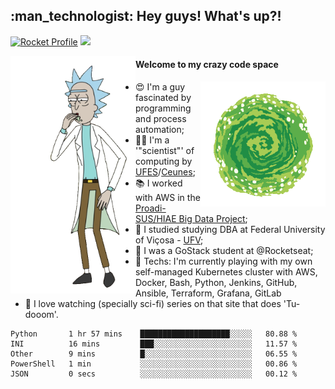 
<h2> :man_technologist: Hey guys! What's up?!</h2>
                                                                         
[![Rocket Profile](https://img.shields.io/static/v1?label=Rocketseat&message=Profile&colorA=purple&color=black&logo=Rocket&logoColor=white)](https://app.rocketseat.com.br/me/elyabe)
<a href="https://www.linkedin.com/in/elyabe/"><img src="https://img.shields.io/badge/LinkedIn-informational?logo=linkedin"/></a>

<img align='left' src="https://raw.githubusercontent.com/Elyabe/Elyabe/master/images/rick-dancing.gif" width='200'>

                       
#### Welcome to my crazy code space 
<img align='right' src="https://raw.githubusercontent.com/Elyabe/elyabe/master/images/portal-3.gif" width='200'>

- :heart_eyes: I'm a guy fascinated by programming and process automation; 
- :office_worker: I'm a '"scientist"' of computing by [UFES](http://ufes.br)/[Ceunes](http://ceunes.ufes.br);
- :books: I worked with AWS in the [Proadi-SUS/HIAE Big Data Project](https://hospitais.proadi-sus.org.br/projetos/24/big-data);
- :memo: I studied studying DBA at Federal University of Viçosa - [UFV](http://ufv.br);
- :rocket: I was a GoStack student at @Rocketseat;
- :green_heart: Techs: I'm currently playing with my own self-managed Kubernetes cluster with AWS, Docker, Bash, Python, Jenkins, GitHub, Ansible, Terraform, Grafana, GitLab
- :movie_camera: I love watching (specially sci-fi) series on that site that does 'Tu-dooom'.

<!--START_SECTION:waka-->
```text
Python       1 hr 57 mins    ████████████████████░░░░░   80.88 % 
INI          16 mins         ███░░░░░░░░░░░░░░░░░░░░░░   11.57 % 
Other        9 mins          █░░░░░░░░░░░░░░░░░░░░░░░░   06.55 % 
PowerShell   1 min           ░░░░░░░░░░░░░░░░░░░░░░░░░   00.86 % 
JSON         0 secs          ░░░░░░░░░░░░░░░░░░░░░░░░░   00.12 %
```
<!--END_SECTION:waka-->
